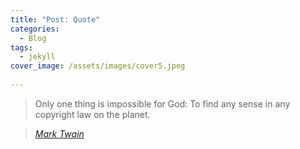 ```yaml
---
title: "Post: Quote"
categories:
  - Blog
tags:
  - jekyll
cover_image: /assets/images/cover5.jpeg
  
---
```


> Only one thing is impossible for God: To find any sense in any copyright law on the planet.
  
> <cite><a href="http://www.brainyquote.com/quotes/quotes/m/marktwain163473.html">Mark Twain</a></cite>